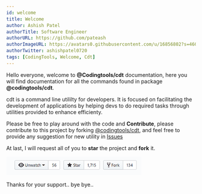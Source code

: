 ```yaml
---
id: welcome
title: Welcome
author: Ashish Patel
authorTitle: Software Engineer
authorURL: https://github.com/pateash
authorImageURL: https://avatars0.githubusercontent.com/u/16856802?s=460&v=4
authorTwitter: ashishpatel0720
tags: [CodingTools, Welcome, Cdt]
---
```


Hello everyone,
welcome to **@Codingtools/cdt** documentation, here you will find documentation for all the commands found in package **@codingtools/cdt**.

cdt is a command line utililty for developers. It is focused on facilitating the development of applications by helping devs to do required tasks through utilities provided to enhance efficienty.

Please be free to play around with the code and **Contribute**, please contribute to this project by forking [@codingtools/cdt](https://github.com/codingtools/cdt/),  and feel free to provide any suggestion for new utility in [Issues](https://github.com/codingtools/cdt/issues)

At last, I will request all of you to **star** the project and **fork** it. 

<img src="https://raw.githubusercontent.com/lusaxweb/vuesax/master/public/github-vuesax-star.gif" alt="vuesax-star" />

Thanks for your support.. bye bye..
